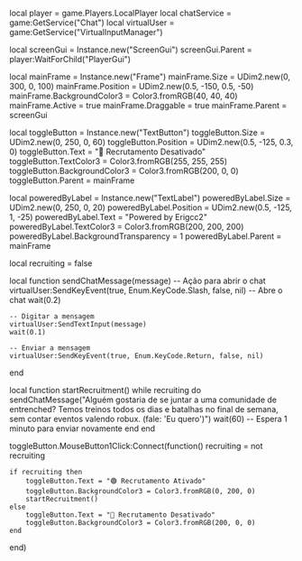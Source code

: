 local player = game.Players.LocalPlayer
local chatService = game:GetService("Chat")
local virtualUser = game:GetService("VirtualInputManager")

local screenGui = Instance.new("ScreenGui")
screenGui.Parent = player:WaitForChild("PlayerGui")

local mainFrame = Instance.new("Frame")
mainFrame.Size = UDim2.new(0, 300, 0, 100)
mainFrame.Position = UDim2.new(0.5, -150, 0.5, -50)
mainFrame.BackgroundColor3 = Color3.fromRGB(40, 40, 40)
mainFrame.Active = true
mainFrame.Draggable = true
mainFrame.Parent = screenGui

local toggleButton = Instance.new("TextButton")
toggleButton.Size = UDim2.new(0, 250, 0, 60)
toggleButton.Position = UDim2.new(0.5, -125, 0.3, 0)
toggleButton.Text = "🔴 Recrutamento Desativado"
toggleButton.TextColor3 = Color3.fromRGB(255, 255, 255)
toggleButton.BackgroundColor3 = Color3.fromRGB(200, 0, 0)
toggleButton.Parent = mainFrame

local poweredByLabel = Instance.new("TextLabel")
poweredByLabel.Size = UDim2.new(0, 250, 0, 20)
poweredByLabel.Position = UDim2.new(0.5, -125, 1, -25)
poweredByLabel.Text = "Powered by Erigcc2"
poweredByLabel.TextColor3 = Color3.fromRGB(200, 200, 200)
poweredByLabel.BackgroundTransparency = 1
poweredByLabel.Parent = mainFrame

local recruiting = false

local function sendChatMessage(message)
    -- Ação para abrir o chat
    virtualUser:SendKeyEvent(true, Enum.KeyCode.Slash, false, nil)  -- Abre o chat
    wait(0.2)
    
    -- Digitar a mensagem
    virtualUser:SendTextInput(message)
    wait(0.1)
    
    -- Enviar a mensagem
    virtualUser:SendKeyEvent(true, Enum.KeyCode.Return, false, nil)
end

local function startRecruitment()
    while recruiting do
        sendChatMessage("Alguém gostaria de se juntar a uma comunidade de entrenched? Temos treinos todos os dias e batalhas no final de semana, sem contar eventos valendo robux. (fale: 'Eu quero')")
        wait(60)  -- Espera 1 minuto para enviar novamente
    end
end

toggleButton.MouseButton1Click:Connect(function()
    recruiting = not recruiting
    
    if recruiting then
        toggleButton.Text = "🟢 Recrutamento Ativado"
        toggleButton.BackgroundColor3 = Color3.fromRGB(0, 200, 0)
        startRecruitment()
    else
        toggleButton.Text = "🔴 Recrutamento Desativado"
        toggleButton.BackgroundColor3 = Color3.fromRGB(200, 0, 0)
    end
end)
